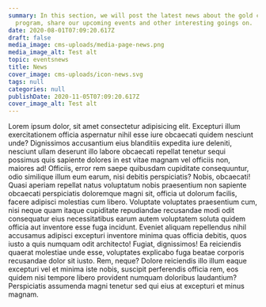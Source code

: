 ```yaml
---
summary: In this section, we will post the latest news about the gold card
  program, share our upcoming events and other interesting goings on.
date: 2020-08-01T07:09:20.617Z
draft: false
media_image: cms-uploads/media-page-news.png
media_image_alt: Test alt
topic: eventsnews
title: News
cover_image: cms-uploads/icon-news.svg
tags: null
categories: null
publishDate: 2020-11-05T07:09:20.617Z
cover_image_alt: Test alt
---
```



Lorem ipsum dolor, sit amet consectetur adipisicing elit. Excepturi illum exercitationem officia aspernatur nihil esse iure obcaecati quidem nesciunt unde? Dignissimos accusantium eius blanditiis expedita iure deleniti, nesciunt ullam deserunt illo labore obcaecati repellat tenetur sequi possimus quis sapiente dolores in est vitae magnam vel officiis non, maiores ad! Officiis, error rem saepe quibusdam cupiditate consequuntur, odio similique illum eum earum, nisi debitis perspiciatis? Nobis, obcaecati! Quasi aperiam repellat natus voluptatum nobis praesentium non sapiente obcaecati perspiciatis doloremque magni sit, officia ut dolorum facilis, facere adipisci molestias cum libero. Voluptate voluptates praesentium cum, nisi neque quam itaque cupiditate repudiandae recusandae modi odit consequatur eius necessitatibus earum autem voluptatem soluta quidem officia aut inventore esse fuga incidunt. Eveniet aliquam repellendus nihil accusamus adipisci excepturi inventore minima quas officia debitis, quos iusto a quis numquam odit architecto! Fugiat, dignissimos! Ea reiciendis quaerat molestiae unde esse, voluptates explicabo fuga beatae corporis recusandae dolor sit iusto. Rem, neque? Dolore reiciendis illo illum eaque excepturi vel et minima iste nobis, suscipit perferendis officia rem, eos quidem nisi tempore libero provident numquam doloribus laudantium? Perspiciatis assumenda magni tenetur sed qui eius at excepturi et minus magnam.
